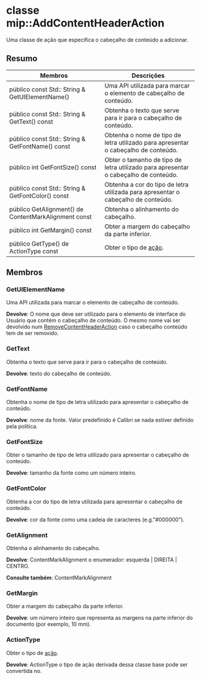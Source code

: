 # <a name="class-mipaddcontentheaderaction"></a>classe mip::AddContentHeaderAction 
Uma classe de ação que especifica o cabeçalho de conteúdo a adicionar.
  
## <a name="summary"></a>Resumo
 Membros                        | Descrições                                
--------------------------------|---------------------------------------------
 público const Std:: String & GetUIElementName()  |  Uma API utilizada para marcar o elemento de cabeçalho de conteúdo.
 público const Std:: String & GetText() const  |  Obtenha o texto que serve para ir para o cabeçalho de conteúdo.
 público const Std:: String & GetFontName() const  |  Obtenha o nome de tipo de letra utilizado para apresentar o cabeçalho de conteúdo.
 público int GetFontSize() const  |  Obter o tamanho de tipo de letra utilizado para apresentar o cabeçalho de conteúdo.
 público const Std:: String & GetFontColor() const  |  Obtenha a cor do tipo de letra utilizada para apresentar o cabeçalho de conteúdo.
 público GetAlignment() de ContentMarkAlignment const  |  Obtenha o alinhamento do cabeçalho.
 público int GetMargin() const  |  Obter a margem do cabeçalho da parte inferior.
 público GetType() de ActionType const  |  Obter o tipo de [ação](class_mip_action.md).
  
## <a name="members"></a>Membros
  
### <a name="getuielementname"></a>GetUIElementName
Uma API utilizada para marcar o elemento de cabeçalho de conteúdo.

  
**Devolve**: O nome que deve ser utilizado para o elemento de interface do Usuário que contém o cabeçalho de conteúdo. O mesmo nome vai ser devolvido num [RemoveContentHeaderAction](class_mip_removecontentheaderaction.md) caso o cabeçalho conteúdo tem de ser removido.
  
### <a name="gettext"></a>GetText
Obtenha o texto que serve para ir para o cabeçalho de conteúdo.

  
**Devolve**: texto do cabeçalho de conteúdo.
  
### <a name="getfontname"></a>GetFontName
Obtenha o nome de tipo de letra utilizado para apresentar o cabeçalho de conteúdo.

  
**Devolve**: nome da fonte. Valor predefinido é Calibri se nada estiver definido pela política.
  
### <a name="getfontsize"></a>GetFontSize
Obter o tamanho de tipo de letra utilizado para apresentar o cabeçalho de conteúdo.

  
**Devolve**: tamanho da fonte como um número inteiro.
  
### <a name="getfontcolor"></a>GetFontColor
Obtenha a cor do tipo de letra utilizada para apresentar o cabeçalho de conteúdo.

  
**Devolve**: cor da fonte como uma cadeia de caracteres (e.g."#000000").
  
### <a name="getalignment"></a>GetAlignment
Obtenha o alinhamento do cabeçalho.

  
**Devolve**: ContentMarkAlignment o enumerador: esquerda | DIREITA | CENTRO. 
  
**Consulte também**: ContentMarkAlignment
  
### <a name="getmargin"></a>GetMargin
Obter a margem do cabeçalho da parte inferior.

  
**Devolve**: um número inteiro que representa as margens na parte inferior do documento (por exemplo, 10 mm).
  
### <a name="actiontype"></a>ActionType
Obter o tipo de [ação](class_mip_action.md).

  
**Devolve**: ActionType o tipo de ação derivada dessa classe base pode ser convertida no.
